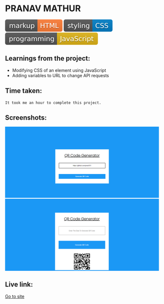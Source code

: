 # PRANAV MATHUR

![markup language](./Image/markup-HTML-orange.svg)
![style sheet language](./Image/styling-CSS-blue.svg)
![programming language](./Image/programming-JavaScript-yellow.svg)

## Learnings from the project:

- Modifying CSS of an element using JavaScript
- Adding variables to URL to change API requests

## Time taken:

    It took me an hour to complete this project.

## Screenshots:

![screencapture](./Image/ss1.png)
![screencapture](./Image/ss2.png)

## Live link:

[Go to site](https://16-qr-code-generator.netlify.app/)
